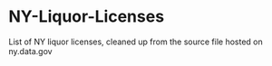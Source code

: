 # NY-Liquor-Licenses
List of NY liquor licenses, cleaned up from the source file hosted on ny.data.gov
